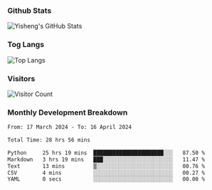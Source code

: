 ### Github Stats
![Yisheng's GitHub Stats](https://github-readme-stats-9qabuvhk1-gongyisheng.vercel.app/api?username=gongyisheng&count_private=true&show_icons=true)
### Tog Langs
![Top Langs](https://github-readme-stats-9qabuvhk1-gongyisheng.vercel.app/api/top-langs/?username=gongyisheng&layout=compact)
### Visitors
![Visitor Count](https://profile-counter.glitch.me/gongyisheng/count.svg)
### Monthly Development Breakdown
<!--START_SECTION:waka-->

```txt
From: 17 March 2024 - To: 16 April 2024

Total Time: 28 hrs 56 mins

Python     25 hrs 19 mins  ██████████████████████░░░   87.50 %
Markdown   3 hrs 19 mins   ███░░░░░░░░░░░░░░░░░░░░░░   11.47 %
Text       13 mins         ▒░░░░░░░░░░░░░░░░░░░░░░░░   00.76 %
CSV        4 mins          ░░░░░░░░░░░░░░░░░░░░░░░░░   00.27 %
YAML       0 secs          ░░░░░░░░░░░░░░░░░░░░░░░░░   00.00 %
```

<!--END_SECTION:waka-->
